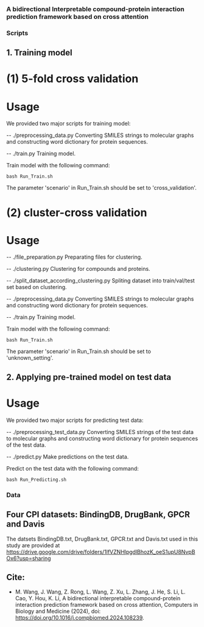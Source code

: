 ### A bidirectional Interpretable compound-protein interaction prediction framework based on cross attention

### Scripts
## 1. Training model
# (1) 5-fold cross validation
# Usage
We provided two major scripts for training model:

-- ./preprocessing_data.py Converting SMILES strings to molecular graphs and constructing word dictionary for protein sequences.

-- ./train.py Training model.

Train model with the following command:
```
bash Run_Train.sh
```
The parameter 'scenario' in Run_Train.sh should be set to 'cross_validation'.

# (2) cluster-cross validation
# Usage
-- ./file_preparation.py Preparating files for clustering. 

-- ./clustering.py Clustering for compounds and proteins. 

-- ./split_dataset_according_clustering.py Spliting dataset into train/val/test set based on clustering. 

-- ./preprocessing_data.py Converting SMILES strings to molecular graphs and constructing word dictionary for protein sequences.

-- ./train.py Training model.

Train model with the following command:
```
bash Run_Train.sh
```
The parameter 'scenario' in Run_Train.sh should be set to 'unknown_setting'.


## 2. Applying pre-trained model on test data
# Usage
We provided two major scripts for predicting test data:

-- ./preprocessing_test_data.py Converting SMILES strings of the test data to molecular graphs and constructing word dictionary for protein sequences of the test data.

-- ./predict.py Make predictions on the test data.

Predict on the test data with the following command:
```
bash Run_Predicting.sh
```


### Data
## Four CPI datasets: BindingDB, DrugBank, GPCR and Davis
The datsets BindingDB.txt, DrugBank.txt, GPCR.txt and Davis.txt used in this study are provided at https://drive.google.com/drive/folders/1lfVZNHlpgdlBhozK_oeS1upU8NvpBOx6?usp=sharing



## Cite:

* M. Wang, J. Wang, Z. Rong, L. Wang, Z. Xu, L. Zhang, J. He, S. Li, L. Cao, Y. Hou, K. Li, A bidirectional interpretable compound-protein interaction prediction framework based on cross attention, Computers in Biology and Medicine (2024), doi: https://doi.org/10.1016/j.compbiomed.2024.108239.



